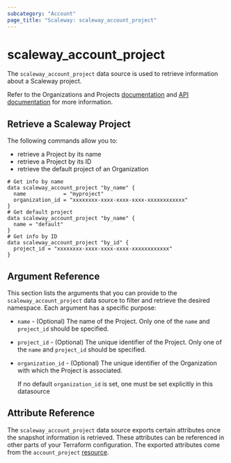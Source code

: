 ```yaml
---
subcategory: "Account"
page_title: "Scaleway: scaleway_account_project"
---
```


# scaleway_account_project

The `scaleway_account_project` data source is used to retrieve information about a Scaleway project.

Refer to the Organizations and Projects [documentation](https://www.scaleway.com/en/docs/identity-and-access-management/organizations-and-projects/) and [API documentation](https://www.scaleway.com/en/developers/api/account/project-api/) for more information.


## Retrieve a Scaleway Project

The following commands allow you to:

- retrieve a Project by its name
- retrieve a Project by its ID
- retrieve the default project of an Organization

```hcl
# Get info by name
data scaleway_account_project "by_name" {
  name            = "myproject"
  organization_id = "xxxxxxxx-xxxx-xxxx-xxxx-xxxxxxxxxxxx"
}
# Get default project
data scaleway_account_project "by_name" {
  name = "default"
}
# Get info by ID
data scaleway_account_project "by_id" {
  project_id = "xxxxxxxx-xxxx-xxxx-xxxx-xxxxxxxxxxxx"
}
```

## Argument Reference

This section lists the arguments that you can provide to the `scaleway_account_project` data source to filter and retrieve the desired namespace. Each argument has a specific purpose:

- `name` - (Optional) The name of the Project.
  Only one of the `name` and `project_id` should be specified.

- `project_id` - (Optional) The unique identifier of the Project.
  Only one of the `name` and `project_id` should be specified.

- `organization_id` - (Optional) The unique identifier of the Organization with which the Project is associated.

  If no default `organization_id` is set, one must be set explicitly in this datasource

## Attribute Reference

The `scaleway_account_project` data source exports certain attributes once the snapshot information is retrieved. These attributes can be referenced in other parts of your Terraform configuration. The exported attributes come from the `account_project` [resource](../resources/account_project.md).
